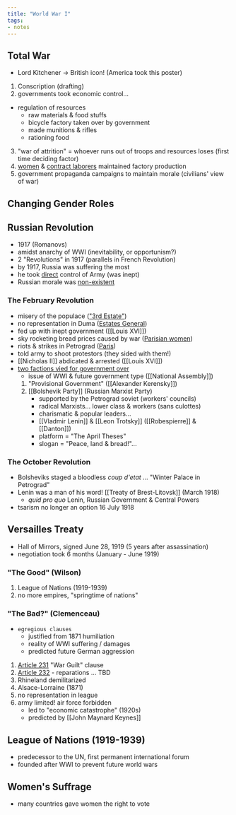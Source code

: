 ```yaml
---
title: "World War I"
tags:
- notes
---
```

## Total War
- Lord Kitchener -> British icon! (America took this poster)
1. Conscription (drafting)
2. governments took economic control...
- regulation of resources
	- raw materials & food stuffs
	- bicycle factory taken over by government
	- made munitions & rifles
	- rationing food
3. "war of attrition" = whoever runs out of troops and resources loses (first time deciding factor)
4. <u>women</u> & <u>contract laborers</u> maintained factory production
5. government propaganda campaigns to maintain morale (civilians' view of war)
## Changing Gender Roles
## Russian Revolution
- 1917 (Romanovs)
- amidst anarchy of WWI (inevitability, or opportunism?)
- 2 "Revolutions" in 1917 (parallels in French Revolution)
- by 1917, Russia was suffering the most
- he took <u>direct</u> control of Army (was inept)
- Russian morale was <u>non-existent</u>
### The February Revolution
- misery of the populace (<u>"3rd Estate"</u>)
- no representation in Duma (<u>Estates General</u>)
- fed up with inept government ([[Louis XVI]])
- sky rocketing bread prices caused by war (<u>Parisian women</u>)
- riots & strikes in Petrograd (<u>Paris</u>)
- told army to shoot protestors (they sided with them!)
- [[Nicholas II]] abdicated & arrested ([[Louis XVI]])
- <u>two factions vied for government over</u>
	- issue of WWI & future government type ([[National Assembly]])
	1) "Provisional Government" ([[Alexander Kerensky]])
	2) [[Bolshevik Party]] (Russian Marxist Party)
		- supported by the Petrograd soviet (workers' councils)
		- radical Marxists... lower class & workers (sans culottes)
		- charismatic & popular leaders...
		- [[Vladmir Lenin]] & [[Leon Trotsky]] ([[Robespierre]] & [[Danton]])
		- platform = "The April Theses"
		- slogan = "Peace, land & bread!"...
### The October Revolution
- Bolsheviks staged a bloodless *coup d'etat* ... "Winter Palace in Petrograd"
- Lenin was a man of his word! [[Treaty of Brest-Litovsk]] (March 1918)
	- *quid pro quo* Lenin, Russian Government & Central Powers
- tsarism no longer an option 16 July 1918
## Versailles Treaty
- Hall of Mirrors, signed June 28, 1919 (5 years after assassination)
- negotiation took 6 months (January - June 1919)
### "The Good" (Wilson)
1. League of Nations (1919-1939)
2. no more empires, "springtime of nations"
### "The Bad?" (Clemenceau)
- `egregious clauses`
	- justified from 1871 humiliation
	- reality of WWI suffering / damages
	- predicted future German aggression
1. <u>Article 231</u> "War Guilt" clause
2. <u>Article 232</u> - reparations ... TBD
3. Rhineland demilitarized
4. Alsace-Lorraine (1871)
5. no representation in league
6. army limited! air force forbidden
	- led to "economic catastrophe" (1920s)
	- predicted by [[John Maynard Keynes]]
## League of Nations (1919-1939)
- predecessor to the UN, first permanent international forum
- founded after WWI to prevent future world wars
## Women's Suffrage
- many countries gave women the right to vote